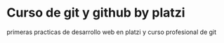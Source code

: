 # Curso de git y github by platzi
primeras practicas de desarrollo web en platzi y curso profesional de git
